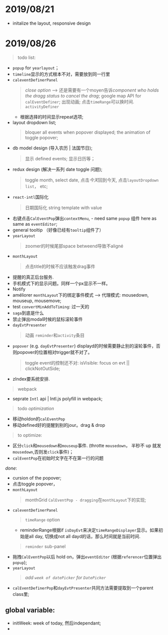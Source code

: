 # 2019/08/21

-   initalize the layout, responsive design

# 2019/08/26

> todo list:
-   `popup` for `yearlayout`；
-   `timeline`显示的方式根本不对，需要放到同一行里
-   `caleventDefinerPanel`
    > *close option* -->  还是需要有一个moyen告诉*component who holds the dragg status to cancel the drag*; 
    > google map API for `calEventDefiner`;
    > 出现动画;
    > 点击`timeRange`可以换时间.
    > `activityDefiner`
       - 根据选择的时间显示repeat选项;
-   layout dropdown list;
      > bloquer all events when popover displayed;
      > the animation of toggle popover;
-   db model design (导入农历 | 法国节日);
      > 显示 defined events;
      > 显示日历等；
-   redux design (解决一系列 date toggle 问题);
    > toggle month, select date, 点击*今天*回到今天, 点击`layoutDropdown list`， etc;
-   `react-intl`国际化
    > 日期国际化
    > string template with value
-   右键点击`CalEventPop`弹出`contextMenu`, - need same `popup` 组件 here as same as `eventEditor`;
-   general tooltip （好像已经有`tooltip`组件了）
-   `yearLayout`
      > zoomer的时候尾部space betweend导致不aligné
-   `monthLayout`
      > 点击title的时候不应该触发drag事件
-   提醒的真正后台服务.
-   手机模式下的显示问题。同样一个px显示不一样。
-   Notify
-   améliorer `monthLayout`下的绑定事件模式  --> 代理模式: mousedown, mouseup, mousemove;
-   test `convertMinAddToTiming`: 过一天的
-   `saga`到底是什么
-   禁止弹出modal时候的鼠标滚轮事件
-   `dayEvtPresenter`
    > 动画
    > `reminder`和`activity`条目
-   `popover` (e.g. `dayEvtPresenter`)  displayd的时候需要静止别的滚轮事件，否则popover的位置相对trigger就不对了。
     > toggle event的控制还不对: isVisible: focus on evt || clickNotOutSide;
-   zIndex要系统安排.

> webpack
  - seprate `Intl` api | Intl.js polyfill in webpack;
  
> todo *optimization*
  - 移动holdon的`calEventPop`
  - 移动defined好的提醒到别的jour。drag & drop

> to optimize:
- 区分`click`和`mousedown`和`mouseup`事件. (throtte `mousedown`， 半秒不 up 就发`mousedown`,否则发`click`事件)；
- `calEventPop`在初始时文字在不在第一行的问题

*done*:
 - cursion of the popover;
 - 点击toggle popover，
 - `monthLayout`
      > monthGrid 
      > `CalEventPop - dragging`在`monthLayout`下的实现;
-   `caleventDefinerPanel`
    > `timeRange` option
    - reminderRange根据if `isDayEvt`来决定`timeRangeDisplayer`显示。如果初始是all day, 切换成not all dayd的话，那么时间就是当前时间.
    > `reminder` sub-panel
-   拖拽`CalEventPop`以后 hold on，弹出`eventEditor` (根据`referencer`位置弹出`popup`);
-   `yearLayout`
      > *add `week of datePicker` for `DatePicker`*
-   `calEventDefinerPop`和`dayEvtPresenter`共同方法需要提取到一个parent class里;

## global variable:
-  initWeek: week of today,  然后independant;
- 
